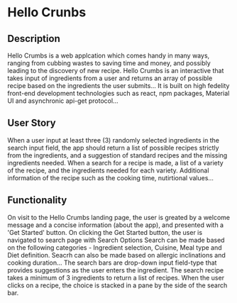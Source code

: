# Hello Crunbs

## Description

Hello Crumbs is a web applcation which comes handy in many ways, ranging from cubbing wastes to saving time and money, and possibly leading to the discovery of new recipe.
Hello Crumbs is an interactive that takes input of ingredients from a user and returns an array of possible recipe based on the ingredients the user submits...
It is built on high fedelity front-end development technologies such as react, npm packages, Material UI and asynchronic api-get protocol...

## User Story

When a user input at least three (3) randomly selected ingredients in the search input field, the app should return a list of possible recipes strictly from the ingredients, and a suggestion of standard recipes and the missing ingredients needed.
When a search for a recipe is made,  a list of a variety of the recipe, and the ingredients needed for each variety.
Additional information of the recipe such as the cooking time, nutirtional values...

## Functionality

On visit to the Hello Crumbs landing page, the user is greated by a welcome message and a concise information (about the app), and presented with a 'Get Started' button.
On clicking the Get Started button, the user is navigated to search page with Search Options
Search can be made based on the following categories - Ingredient selection, Cuisine, Meal type and Diet definition. Seacrh can also be made based on allergic inclinations and cooking duration...
The search bars are drop-down input field-type that provides suggestions as the user enters the ingredient. The search recipe takes a minimum of 3 ingredients to return a list of recipes.
When the user clicks on a recipe, the choice is stacked in a pane by the side of the search bar.
